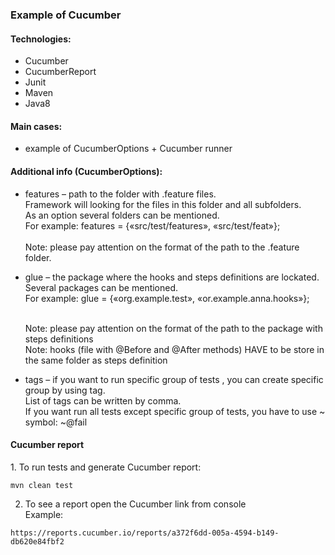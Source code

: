 <h3>Example of Cucumber </h3>
<h4>Technologies:</h4>

- Cucumber
- CucumberReport
- Junit
- Maven
- Java8

<h4>Main cases:</h4>

- example of CucumberOptions + Cucumber runner

<h4> Additional info (CucumberOptions):</h4>

- features – path to the folder with .feature files.<br>
 Framework will looking for the files in this folder and all subfolders. <br> 
 As an option several folders can be mentioned.<br>
  For example:  features = {«src/test/features», «src/test/feat»};
  <br><br>
  Note: please pay attention on the format of the path to the .feature folder.
- glue – the package where the hooks and steps definitions are lockated.<br>
    Several packages can be mentioned.<br>
    For example:  glue = {«org.example.test», «or.example.anna.hooks»};
     <br><br>
   
    Note: please pay attention on the format of the path to the package with steps definitions <br>
    Note: hooks (file with @Before and @After methods) HAVE to be store in the same folder as steps definition
- tags – if you want to run specific group of tests , you can create specific group by using tag.<br>
List of tags can be written by comma.<br>
If you want run all tests except specific group of tests, you have to use ~ symbol:
~@fail

<h4>Cucumber report</h4>
1. To run tests and generate Cucumber report:

```
mvn clean test
```
2. To see a report open the Cucumber link from console <br>
Example:
```$xslt
https://reports.cucumber.io/reports/a372f6dd-005a-4594-b149-db620e84fbf2
```